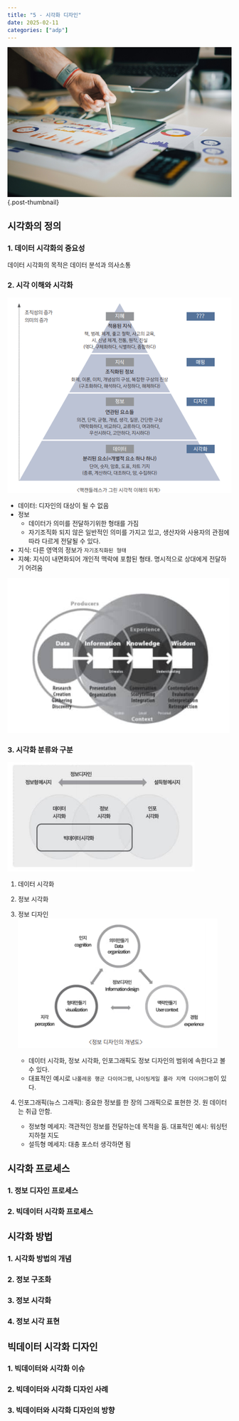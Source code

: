 ```yaml
---
title: "5 - 시각화 디자인"
date: 2025-02-11
categories: ["adp"]
---
```


![](/img/stat-thumb.jpg){.post-thumbnail}

## 시각화의 정의

### 1. 데이터 시각화의 중요성

데이터 시각화의 목적은 데이터 분석과 의사소통

### 2. 시각 이해와 시각화

![](img/2025-02-11-17-11-53.png)

- 데이터: 디자인의 대상이 될 수 없음
- 정보
    - 데이터가 의미를 전달하기위한 형태를 가짐
    - 자기조직화 되지 않은 일반적인 의미를 가지고 있고, 생산자와 사용자의 관점에 따라 다르게 전달될 수 있다.
- 지식: 다른 영역의 정보가 `자기조직화된 형태`
- 지혜: 지식이 내면화되어 개인적 맥락에 포함된 형태. 명시적으로 상대에게 전달하기 어려움

![정보 인터랙션 디자인(사진좀 보이게 올려둬라 좀..)](img/2025-02-11-17-18-04.png)

### 3. 시각화 분류와 구분

![](img/2025-02-11-17-30-22.png)

1. 데이터 시각화
1. 정보 시각화
1. 정보 디자인
    ![](img/2025-02-11-17-24-05.png)
    - 데이터 시각화, 정보 시각화, 인포그래픽도 정보 디자인의 범위에 속한다고 볼 수 있다.
    - 대표적인 예시로 `나폴레옹 행군 다이어그램`, `나이팅게일 폴라 지역 다이어그램`이 있다.

1. 인포그래픽(뉴스 그래픽): 중요한 정보를 한 장의 그래픽으로 표현한 것. 원 데이터는 취급 안함.
    - 정보형 메세지: 객관적인 정보를 전달하는데 목적을 둠. 대표적인 예시: 워싱턴 지하철 지도
    - 설득형 메세지: 대충 포스터 생각하면 됨

## 시각화 프로세스

### 1. 정보 디자인 프로세스

### 2. 빅데이터 시각화 프로세스

## 시각화 방법

### 1. 시각화 방법의 개념

### 2. 정보 구조화

### 3. 정보 시각화

### 4. 정보 시각 표현

## 빅데이터 시각화 디자인

### 1. 빅데이터와 시각화 이슈

### 2. 빅데이터와 시각화 디자인 사례

### 3. 빅데이터와 시각화 디자인의 방향




